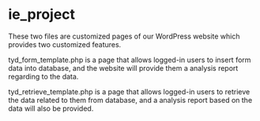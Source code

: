 # ie_project
These two files are customized pages of our WordPress website which provides two customized features.

tyd_form_template.php is a page that allows logged-in users to insert form data into database, and the website will provide them a analysis report regarding to the data.

tyd_retrieve_template.php is a page that allows logged-in users to retrieve the data related to them from database, and a analysis report based on the data will also be provided.
